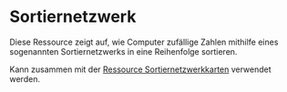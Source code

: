 # Sortiernetzwerk

Diese Ressource zeigt auf, wie Computer zufällige Zahlen mithilfe eines sogenannten Sortiernetzwerks in eine Reihenfolge sortieren.

Kann zusammen mit der [Ressource Sortiernetzwerkkarten]("resources:resource" "sorting-network-cards") verwendet werden.